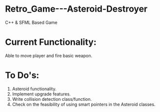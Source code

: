 # Retro_Game---Asteroid-Destroyer
C++ &amp; SFML Based Game

# Current Functionality:
Able to move player and fire basic weapon.

# To Do's:
1. Asteroid functionality.
2. Implement upgrade features.
3. Write collision detection class/function.
4. Check on the feasibility of using smart pointers in the Asteroid classes. 
